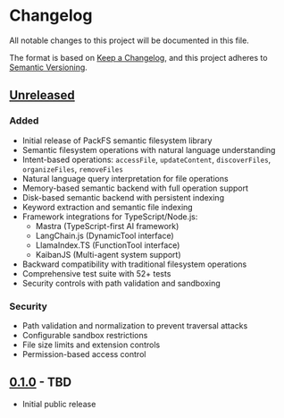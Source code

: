 # Changelog

All notable changes to this project will be documented in this file.

The format is based on [Keep a Changelog](https://keepachangelog.com/en/1.0.0/),
and this project adheres to [Semantic Versioning](https://semver.org/spec/v2.0.0.html).

## [Unreleased]

### Added
- Initial release of PackFS semantic filesystem library
- Semantic filesystem operations with natural language understanding
- Intent-based operations: `accessFile`, `updateContent`, `discoverFiles`, `organizeFiles`, `removeFiles`
- Natural language query interpretation for file operations
- Memory-based semantic backend with full operation support
- Disk-based semantic backend with persistent indexing
- Keyword extraction and semantic file indexing
- Framework integrations for TypeScript/Node.js:
  - Mastra (TypeScript-first AI framework)
  - LangChain.js (DynamicTool interface)
  - LlamaIndex.TS (FunctionTool interface)
  - KaibanJS (Multi-agent system support)
- Backward compatibility with traditional filesystem operations
- Comprehensive test suite with 52+ tests
- Security controls with path validation and sandboxing

### Security
- Path validation and normalization to prevent traversal attacks
- Configurable sandbox restrictions
- File size limits and extension controls
- Permission-based access control

## [0.1.0] - TBD
- Initial public release

[Unreleased]: https://github.com/jwynia/PackFS/compare/v0.1.0...HEAD
[0.1.0]: https://github.com/jwynia/PackFS/releases/tag/v0.1.0